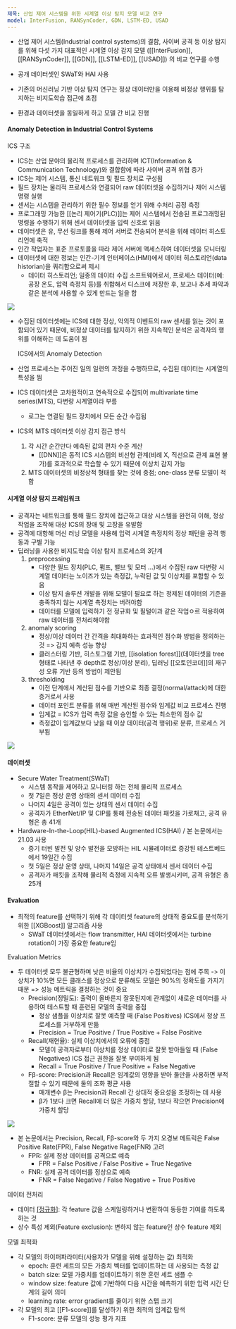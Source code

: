 ```yaml
---
제목: 산업 제어 시스템을 위한 시계열 이상 탐지 모델 비교 연구
model: InterFusion, RANSynCoder, GDN, LSTM-ED, USAD
---
```

- 산업 제어 시스템(Industrial control systems)의 결함, 사이버 공격 등 이상 탐지를 위해 다섯 가지 대표적인 시계열 이상 감지 모델 ([[InterFusion]], [[RANSynCoder]], [[GDN]], [[LSTM-ED]], [[USAD]]) 의 비교 연구를 수행

- 공개 데이터셋인 SWaT와 HAI 사용

- 기존의 머신러닝 기반 이상 탐지 연구는 정상 데이터만을 이용해 비정상 행위를 탐지하는 비지도학습 접근에 초점

- 환경과 데이터셋을 동일하게 하고 모델 간 비교 진행

#### Anomaly Detection in Industrial Control Systems

ICS 구조

- ICS는 산업 분야의 물리적 프로세스를 관리하며 ICT(Information & Communication Technology)와 결합함에 따라 사이버 공격 위협 증가
- ICS는 제어 시스템, 통신 네트워크 및 필드 장치로 구성됨
- 필드 장치는 물리적 프로세스와 연결되어 raw 데이터셋을 수집하거나 제어 시스템 명령 실행
- 센서는 시스템을 관리하기 위한 필수 정보를 얻기 위해 수처리 공정 측정
- 프로그래밍 가능한 [[논리 제어기(PLC)]]는 제어 시스템에서 전송된 프로그래밍된 명령을 수행하기 위해 센서 데이터셋을 입력 신호로 읽음
- 데이터셋은 유, 무선 링크를 통해 제어 서버로 전송되어 분석을 위해 데이터 히스토리언에 축적
- 인간 작업자는 표준 프로토콜을 따라 제어 서버에 액세스하여 데이터셋을 모니터링
- 데이터셋에 대한 정보는 인간-기계 인터페이스(HMI)에서 데이터 히스토리언(data historian)을 쿼리함으로써 제시
    - 데이터 히스토리언; 일종의 데이터 수집 소프트웨어로서, 프로세스 데이터(예: 공장 온도, 압력 측정치 등)를 취합해서 디스크에 저장한 후, 보고나 추세 파악과 같은 분석에 사용할 수 있게 만드는 일을 함

![](https://blog.kakaocdn.net/dn/HDPWc/btsHqcE2YZE/ZoYaXh5pZ5fKSbC2s4cX1k/img.png)

- 수집된 데이터셋에는 ICS에 대한 정상, 악의적 이벤트의 raw 센서를 읽는 것이 포함되어 있기 때문에, 비정상 데이터를 탐지하기 위한 지속적인 분석은 공격자의 행위를 이해하는 데 도움이 됨

	ICS에서의 Anomaly Detection

- 산업 프로세스는 주어진 일의 일련의 과정을 수행하므로, 수집된 데이터는 시계열의 특성을 띔
- ICS 데이터셋은 고차원적이고 연속적으로 수집되어 multivariate time series(MTS), 다변량 시계열이라 부름
    - 로그는 연결된 필드 장치에서 모든 순간 수집됨
- ICS의 MTS 데이터셋 이상 감지 접근 방식
    1. 각 시간 순간만다 예측된 값의 편차 수준 계산
        - [[DNN]]은 동적 ICS 시스템의 비선형 관계(비례 X, 직선으로 관계 표현 불가)를 효과적으로 학습할 수 있기 때문에 이상치 감지 가능
    2. MTS 데이터셋의 비정상적 형태를 찾는 것에 중점; one-class 분류 모델이 적합

#### 시계열 이상 탐지 프레임워크

- 공격자는 네트워크를 통해 필드 장치에 접근하고 대상 시스템을 완전히 이해, 정상 작업을 조작해 대상 ICS의 장애 및 고장을 유발함
- 공격에 대항해 머신 러닝 모델을 사용해 입력 시계열 측정치의 정상 패턴을 공격 행동과 구별 가능
- 딥러닝을 사용한 비지도학습 이상 탐지 프로세스의 3단계
    1. preprocessing
        - 다양한 필드 장치(PLC, 펌프, 밸브 및 모터 ...)에서 수집된 raw 다변량 시계열 데이터는 노이즈가 있는 측정값, 누락된 값 및 이상치를 포함할 수 있음 
        - 이상 탐지 솔루션 개발을 위해 모델이 필요로 하는 정제된 데이터의 기준을 충족하지 않는 시계열 측정치는 버려야함
        - 데이터를 모델에 입력하기 전 정규화 및 필털이과 같은 작업ㅇ르 적용하여 raw 데이터를 전처리해야함
    2. anomaly scoring
        - 정상/이상 데이터 간 간격을 최대화하는 효과적인 점수화 방법을 정의하는 것 => 감지 예측 성능 향상
        - 클러스터링 기반, 히스토그램 기반, [[isolation forest]](데이터셋을 tree 형태로 나타낸 후 depth로 정상/이상 분리), 딥러닝 [[오토인코더]]의 재구성 오류 기반 등의 방법이 제안됨
    3. thresholding
        - 이전 단계에서 계산된 점수를 기반으로 최종 결정(normal/attack)에 대한 증거로서 사용
        - 데이터 포인트 분류를 위해 매번 계산된 점수와 임계값 비교 프로세스 진행
        - 임계값 = ICS가 입력 측정 값을 승인할 수 있는 최소한의 점수 값
        - 측정값이 임계값보다 낮을 때 이상 데이터(공격 행위)로 분류, 프로세스 거부됨

![](https://blog.kakaocdn.net/dn/b39iud/btsHrwvXPM9/3Pxc9GbMOhjWmC1CXlohSk/img.png)

#### 데이터셋

- Secure Water Treatment(SWaT)
    - 시스템 동작을 제어하고 모니터링 하는 전체 물리적 프로세스
    - 첫 7일은 정상 운영 상태의 센서 데이터 수집
    - 나머지 4일은 공격이 있는 상태의 센서 데이터 수집
    - 공격자가 EtherNet/IP 및 CIP를 통해 전송된 데이터 패킷을 가로채고, 공격 유형은 총 41개
- Hardware-In-the-Loop(HIL)-based Augmented ICS(HAI) / 본 논문에서는 21.03 사용
    - 증기 터빈 발전 및 양수 발전을 모방하는 HIL 시뮬레이터로 증강된 테스트베드에서 19일간 수집
    - 첫 5일은 정상 운영 상태, 나머지 14일은 공격 상태에서 센서 데이터 수집
    - 공격자가 패킷을 조작해 물리적 측정에 지속적 오류 발생시키며, 공격 유형은 총 25개

#### Evaluation

- 최적의 feature를 선택하기 위해 각 데이터셋 feature의 상태적 중요도를 분석하기 위한 [[XGBoost]] 알고리즘 사용
    - SWaT 데이터셋에서는 flow transmitter, HAI 데이터셋에서는 turbine rotation이 가장 중요한 feature임

Evaluation Metrics

- 두 데이터셋 모두 불균형하며 낮은 비율의 이상치가 수집되었다는 점에 주목 -> 이상치가 10%면 모든 클래스를 정상으로 분류해도 모델은 90%의 정확도를 가지기 때문 => 성능 메트릭을 결정하는 것이 중요
    - Precision(정밀도): 출력이 올바른지 잘못된지에 관계없이 새로운 데이터를 사용하여 테스트할 때 훈련된 모델의 출력을 중점
        - 정상 샘플을 이상치로 잘못 예측할 때 (False Positives) ICS에서 정상 프로세스를 거부하게 만듦
        - Precision = True Positive / True Positive + False Positive
    - Recall(재현율): 실제 이상치에서의 오류에 중점
        - 모델이 공격자로부터 이상치를 정상 데이터로 잘못 받아들일 때 (False Negatives) ICS 접근 권한을 잘못 부여하게 됨
        - Recall = True Positive / True Positive + False Negative
    - Fβ-score: Precision과 Recall은 임계값의 영향을 받아 둘만을 사용하면 부적절할 수 있기 때문에 둘의 조화 평균 사용  
        - 매개변수 β는 Precision과 Recall 간 상대적 중요성을 조정하는 데 사용
        - β가 1보다 크면 Recall에 더 많은 가중치 할당, 1보다 작으면 Precision에 가중치 할당

![](https://blog.kakaocdn.net/dn/bKnj7T/btsHrUi699P/DFBA5ZfRNEGFvTscOH6Yh0/img.png)

- 본 논문에서는 Precision, Recall, Fβ-score와 두 가지 오경보 메트릭은 False Positive Rate(FPR), False Negative Rage(FNR) 고려
    - FPR: 실제 정상 데이터를 공격으로 예측
        - FPR = False Positive / False Positive + True Negative
    - FNR: 실제 공격 데이터를 정상으로 예측
        - FNR = False Negative / False Negative + True Positive

데이터 전처리

- 데이터 [[정규화]](Normalization): 각 feature 값을 스케일링하거나 변환하여 동등한 기여를 하도록 하는 것
- 상수 특성 제외(Feature exclusion): 변하지 않는 feature인 상수 feature 제외

모델 최적화

- 각 모델의 하이퍼파라미터(사용자가 모델을 위해 설정하는 값) 최적화
    - epoch: 훈련 세트의 모든 가중치 벡터를 업데이트하는 데 사용되는 측정 값
    - batch size: 모델 가중치를 업데이트하기 위한 훈련 세트 샘플 수
    - window size: feature 값에 기반하여 다음 시간을 예측하기 위한 입력 시간 단계의 길이 의미
    - learning rate: error gradient를 줄이기 위한 스텝 크기
- 각 모델의 최고 [[F1-score]]를 달성하기 위한 최적의 임계값 탐색
    - F1-score: 분류 모델의 성능 평가 지표
